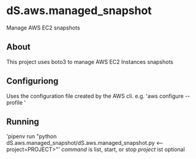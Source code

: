 # dS.aws.managed_snapshot
Manage AWS EC2 snapshots

## About

This project uses boto3 to manage AWS EC2 Instances snapshots

## Configuriong

Uses the configuration file created by the AWS cli. e.g.
'aws configure --profile <profile>'

## Running

'pipenv run "python dS.aws.managed_snapshot/dS.aws.managed_snapshot.py <command> <--project=PROJECT>"'
*command* is list, start, or stop
*project* ist optional
